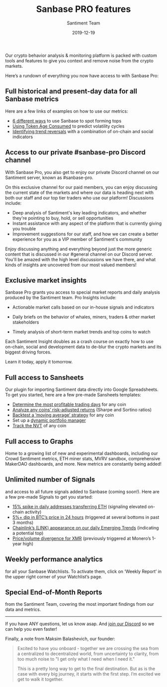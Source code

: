 ﻿---
title: Sanbase PRO features
desctiption: A rundown of everything you have access to with Sanbase Pro
author: Santiment Team
date: 2019-12-19
---

Our crypto behavior analysis & monitoring platform is packed with custom tools and features to give you context and remove noise from the crypto markets.

Here’s a rundown of everything you now have access to with Sanbase Pro:

## Full historical and present-day data for all Sanbase metrics

Here are a few links of examples on how to use our metrics:

- [6 different ways](https://insights.santiment.net/read/6-ways-you-could-have-caught-ren%E2%80%99s-summer-tops-643) to use Sanbase to spot forming tops
- [Using Token Age Consumed](https://insights.santiment.net/read/btc-%22coin-days-destroyed%22-spiked.-volatility-is-coming.-672) to predict volatility cycles
- [Identifying trend reversals](https://insights.santiment.net/read/chainlink-hits-ath-following-coinbase-listing---perhaps-it's-time-to-chill-541) with a combination of on-chain and social indicators

## Access to our private #sanbase-pro Discord channel

With Sanbase Pro, you also get to enjoy our private Discord channel on our Santiment server, known as #sanbase-pro.

On this exclusive channel for our paid members, you can enjoy discussing the current state of the markets and where our data is heading next with both our staff and our top tier traders who use our platform! Discussions include:

- Deep analysis of Santiment's key leading indicators, and whether they're pointing to buy, hold, or sell opportunities
- Instant assistance with any aspect of the platform that is currently giving you trouble
- Improvement suggestions for our staff, and how we can create a better experience for you as a VIP member of Santiment's community

Enjoy discussing anything and everything beyond just the more generic content that is discussed in our #general channel on our Discord server. You'll be amazed with the high level discussions we have there, and what kinds of insights are uncovered from our most valued members!

## Exclusive market insights

Sanbase Pro grants you access to special market reports and daily analysis produced by the Santiment team. Pro Insights include:

- Actionable market calls based on our in-house signals and indicators

- Daily briefs on the behavior of whales, miners, traders & other market stakeholders

- Timely analysis of short-term market trends and top coins to watch

Each Santiment Insight doubles as a crash course on exactly how to use on-chain, social and development data to de-blur the crypto markets and its biggest driving forces. 

Learn it today, apply it tomorrow.


## Full access to Sansheets

Our plugin for importing Santiment data directly into Google Spreadsheets. To get you started, here are a few pre-made Sansheets templates:

- [Determine the most profitable trading days](https://docs.google.com/spreadsheets/d/1RD9AMy2hLWPix0DCupl-LaN5aloFkd_BQDvzJrgU0qI/edit?usp=sharing) for any coin
- [Analyze any coins’ risk-adjusted returns](https://docs.google.com/spreadsheets/d/1mHLRlP2H3hFvomO1fVDlxdmpWWZcQcUx-eT6WUDMgqs/edit?usp=sharing) (Sharpe and Sortino ratios)
- [Backtest a ’moving average’ strategy](https://docs.google.com/spreadsheets/d/1YEm8qdqJvkHCTUwEmOyQLfkZqtQ0ndwo0GWxGsCRnSQ/edit?usp=sharing) for any coin
- Set up a [dynamic portfolio manager](https://docs.google.com/spreadsheets/d/1itY_q3KvC-KhOpY21wtmeAj5lL4qT8gbMvilgt8avZw/edit?usp=sharing)
- [Track the NVT](https://docs.google.com/spreadsheets/d/1Sb8SjyvJYdRTvxZZtFRfLnLrEssF6Uq2feCmK8VSgF8/view) of any coin

## Full access to Graphs

Home to a growing list of new and experimental dashboards, including our Crowd Sentiment metrics, ETH miner stats, MVRV sandbox, comprehensive MakerDAO dashboards, and more. New metrics are constantly being added!

## Unlimited number of Signals

and access to all future signals added to Sanbase (coming soon!). Here are a few pre-made Signals to get you started:

- [15% spike in daily addresses transferring ETH](https://app.santiment.net/sonar/signal/789?title=Ethereum%20daily%20active%20addresses%20up%2015%25%20compared%20to%201%20day%28s%29%20earlier) (signaling elevated on-chain activity)
- [5%+ dip in BTC’s price in 24 hours](https://app.santiment.net/sonar/signal/790?title=Bitcoin%20price%20goes%20down%205%25%20compared%20to%201%20day%28s%29%20earlier) (triggered at several bottoms in past 3 months)
- [Chainlink’s (LINK) appearance on our daily Emerging Trends](https://app.santiment.net/sonar/signal/787?title=ChainLink%20in%20trending%20assets%2Fprojects) (indicating a potential top)
- [Price/volume divergence for XMR](https://app.santiment.net/sonar/signal/788?title=Price%2Fvolume%20difference%20between%20an%20Monero%20price%20and%20trading%20volume) (previously triggered at Monero’s 1-year high)

## Weekly performance analytics

for all your Sanbase Watchlists. To activate them, click on ‘Weekly Report’ in the upper right corner of your Watchlist’s page.

## Special End-of-Month Reports

from the Santiment Team, covering the most important findings from our data and metrics.

<hr/>

If you have ANY questions, let us know asap. And [join our Discord](https://santiment.net/discord) so we can help you even faster!

Finally, a note from Maksim Balashevich, our founder:

> Excited to have you onboard - together we are crossing the sea from a centralized to decentralized world, from uncertainty to clarity, from too much noise to "I get only what I need when I need it."
>
>
> This is a pretty long way to get to the final destination. But as is the case with every big journey, it starts with the first step. I’m excited we get to walk it together.
